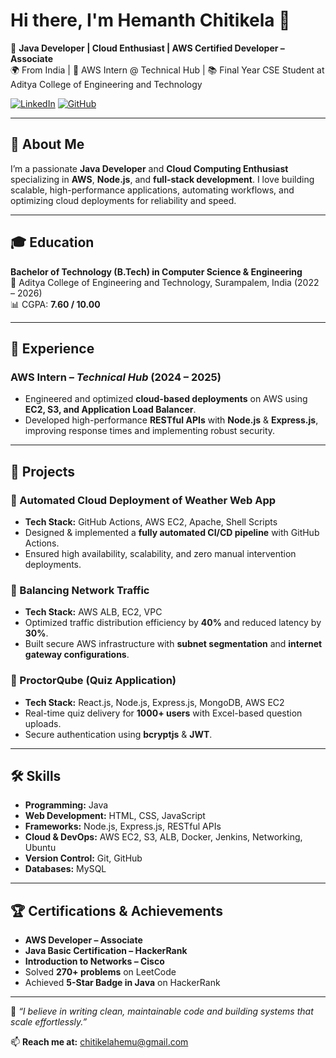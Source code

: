 # Hi there, I'm Hemanth Chitikela 👋

🚀 **Java Developer | Cloud Enthusiast | AWS Certified Developer – Associate**  
🌍 From India | 💼 AWS Intern @ Technical Hub | 📚 Final Year CSE Student at Aditya College of Engineering and Technology  

[![LinkedIn](https://img.shields.io/badge/LinkedIn-Hemanth%20Chitikela-blue?logo=linkedin)](http://www.linkedin.com/in/hemanth-chitikela)
[![GitHub](https://img.shields.io/badge/GitHub-Hemanth2003m-black?logo=github)](https://github.com/Hemanth2003m)

---

## 📖 About Me
I’m a passionate **Java Developer** and **Cloud Computing Enthusiast** specializing in **AWS**, **Node.js**, and **full-stack development**. I love building scalable, high-performance applications, automating workflows, and optimizing cloud deployments for reliability and speed.

---

## 🎓 Education
**Bachelor of Technology (B.Tech) in Computer Science & Engineering**  
📍 Aditya College of Engineering and Technology, Surampalem, India (2022 – 2026)  
📊 CGPA: **7.60 / 10.00**

---

## 💼 Experience
### **AWS Intern** – *Technical Hub* (2024 – 2025)  
- Engineered and optimized **cloud-based deployments** on AWS using **EC2, S3, and Application Load Balancer**.  
- Developed high-performance **RESTful APIs** with **Node.js** & **Express.js**, improving response times and implementing robust security.

---

## 🚀 Projects
### 🔹 Automated Cloud Deployment of Weather Web App
- **Tech Stack:** GitHub Actions, AWS EC2, Apache, Shell Scripts  
- Designed & implemented a **fully automated CI/CD pipeline** with GitHub Actions.  
- Ensured high availability, scalability, and zero manual intervention deployments.

### 🔹 Balancing Network Traffic
- **Tech Stack:** AWS ALB, EC2, VPC  
- Optimized traffic distribution efficiency by **40%** and reduced latency by **30%**.  
- Built secure AWS infrastructure with **subnet segmentation** and **internet gateway configurations**.

### 🔹 ProctorQube (Quiz Application)
- **Tech Stack:** React.js, Node.js, Express.js, MongoDB, AWS EC2  
- Real-time quiz delivery for **1000+ users** with Excel-based question uploads.  
- Secure authentication using **bcryptjs** & **JWT**.

---

## 🛠 Skills
- **Programming:** Java  
- **Web Development:** HTML, CSS, JavaScript  
- **Frameworks:** Node.js, Express.js, RESTful APIs  
- **Cloud & DevOps:** AWS EC2, S3, ALB, Docker, Jenkins, Networking, Ubuntu  
- **Version Control:** Git, GitHub  
- **Databases:** MySQL

---

## 🏆 Certifications & Achievements
- **AWS Developer – Associate**  
- **Java Basic Certification – HackerRank**  
- **Introduction to Networks – Cisco**  
- Solved **270+ problems** on LeetCode  
- Achieved **5-Star Badge in Java** on HackerRank  

---

💬 *“I believe in writing clean, maintainable code and building systems that scale effortlessly.”*  

📫 **Reach me at:** [chitikelahemu@gmail.com](mailto:chitikelahemu@gmail.com)  

